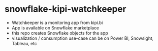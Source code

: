 # snowflake-kipi-watchkeeper

- Watchkeeper is a monitoring app from kipi.bi
- App is available on Snowflake marketplace
- this repo creates Snowflake objects for the app
- visualization / consumption use-case can be on Power BI, Snowsight, Tableau, etc
